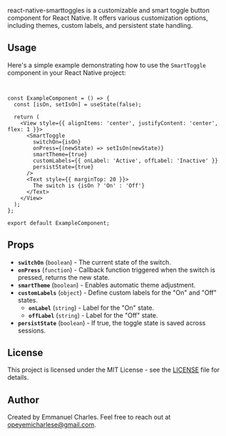 
react-native-smarttoggles is a customizable and smart toggle button component for React Native. 
It offers various customization options, including themes, custom labels, and persistent state handling.


## Usage

Here's a simple example demonstrating how to use the `SmartToggle` component in your React Native project:

```tsx


const ExampleComponent = () => {
  const [isOn, setIsOn] = useState(false);

  return (
    <View style={{ alignItems: 'center', justifyContent: 'center', flex: 1 }}>
      <SmartToggle
        switchOn={isOn}
        onPress={(newState) => setIsOn(newState)}
        smartTheme={true}
        customLabels={{ onLabel: 'Active', offLabel: 'Inactive' }}
        persistState={true}
      />
      <Text style={{ marginTop: 20 }}>
        The switch is {isOn ? 'On' : 'Off'}
      </Text>
    </View>
  );
};

export default ExampleComponent;
```

## Props

- **`switchOn`** (`boolean`) - The current state of the switch.
- **`onPress`** (`function`) - Callback function triggered when the switch is pressed, returns the new state.
- **`smartTheme`** (`boolean`) - Enables automatic theme adjustment.
- **`customLabels`** (`object`) - Define custom labels for the "On" and "Off" states.
  - **`onLabel`** (`string`) - Label for the "On" state.
  - **`offLabel`** (`string`) - Label for the "Off" state.
- **`persistState`** (`boolean`) - If true, the toggle state is saved across sessions.

## License

This project is licensed under the MIT License - see the [LICENSE](LICENSE) file for details.

## Author

Created by Emmanuel Charles. Feel free to reach out at [opeyemicharlese@gmail.com](mailto:opeyemicharlese@gmail.com).
```


